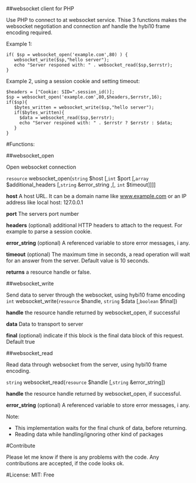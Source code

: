 ##websocket client for PHP

Use PHP to connect to at websocket service.
Thise 3 functions makes the websocket negotiation and connection anf handle the hybi10 frame encoding required.

Example 1:
```<?php
if( $sp = websocket_open('example.com',80) ) {
   websocket_write($sp,"hello server");
   echo "Server responed with: " . websocket_read($sp,$errstr);
}
```


Example 2, using a session cookie and setting timeout:
```<?php
$headers = ["Cookie: SID=".session_id()];
$sp = websocket_open('example.com',80,$headers,$errstr,16);
if($sp){
   $bytes_written = websocket_write($sp,"hello server");
   if($bytes_written){
     $data = websocket_read($sp,$errstr);
     echo "Server responed with: " . $errstr ? $errstr : $data;
   }
}
```

#Functions:

##websocket_open

Open websocket connection

`resource` websocket_open(`string` $host [,`int` $port [,`array` $additional_headers [,`string` &error_string ,[, `int` $timeout]]]]
  
**host** A host URL. It can be a domain name like www.example.com or an IP address like local host: 127.0.0.1
    
**port**  The servers port number
    
**headers** (optional) additional HTTP headers to attach to the request. For example to parse a session cookie.
    
**error_string** (optional) A referenced variable to store error messages, i any.
    
**timeout** (optional) The maximum time in seconds, a read operation will wait for an answer from the server. Default value is 10 seconds.

**returns** a resource handle or false.


##websocket_write

Send data to server through the websocket, using hybi10 frame encoding
  
`int` websocket_write(`resource` $handle, `string` $data [,`boolean` $final])
  
**handle** the resource handle returned by websocket_open, if successful
    
**data** Data to transport to server
    
**final** (optional) indicate if this block is the final data block of this request. Default true  

##websocket_read

Read data through websocket from the server, using hybi10 frame encoding.


`string` websocket_read(`resource` $handle [,`string` &error_string])
  
  
**handle** the resource handle returned by websocket_open, if successful.

**error_string** (optional) A referenced variable to store error messages, i any.

Note:
- This implementation waits for the final chunk of data, before returning.
- Reading data while handling/ignoring other kind of packages
    

#Contribute

Please let me know if there is any problems with the code.
Any contributions are accepted, if the code looks ok.


#License: MIT: Free


